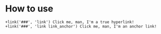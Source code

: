 # How to use

```pug
+link('###', 'link') Click me, man, I'm a true hyperlink!
+link('###', 'link link_anchor') Click me, man, I'm an anchor link!
```
